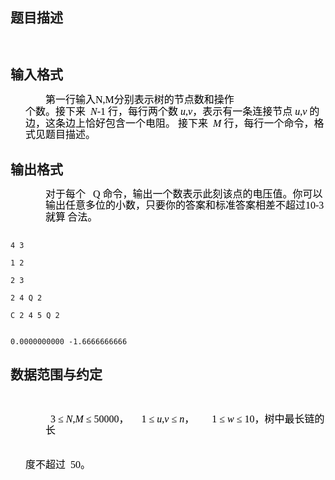 ## 题目描述

<p><img alt="" src="https://s2.loli.net/2023/08/15/N4Clcy3kjuFJb1U.png"></p>
<p><img alt="" src="https://s2.loli.net/2023/08/15/5GgLpWROQbFkJhn.png"></p>

## 输入格式

<p class="MsoNormal" align="left" style="margin: 12.75pt -3pt 0pt 42pt; line-height: 13.75pt; text-align: left; mso-line-height-rule: exactly; tab-stops: 95.0pt 141.0pt 264.05pt; mso-layout-grid-align: none"><span style="font-size: 12pt; color: black; font-family: 宋体; mso-hansi-font-family: 'Times New Roman'; mso-bidi-font-family: Arial; mso-font-kerning: 0pt">第一行输入N,M分别表示树的节点数和操作<span lang="EN-US"><o:p></o:p></span></span></p>
<p class="MsoNormal" align="left" style="margin: 0cm -1.1pt 0pt 0cm; line-height: 1pt; text-align: left; mso-line-height-rule: exactly; mso-layout-grid-align: none"><span lang="EN-US" style="font-size: 10pt; color: black; mso-bidi-font-family: Arial; mso-font-kerning: 0pt; mso-bidi-font-size: 12.0pt"><font face="Times New Roman"><span style="mso-spacerun: yes"> </span><o:p></o:p></font></span></p>
<p class="MsoNormal" align="left" style="margin: 0cm -3pt 0pt 18pt; line-height: 13.75pt; text-align: left; mso-line-height-rule: exactly; tab-stops: 96.1pt 118.2pt 206.4pt 344.9pt 363.25pt; mso-layout-grid-align: none"><span style="font-size: 12pt; color: black; font-family: 宋体; mso-hansi-font-family: Arial; mso-bidi-font-family: Arial; mso-font-kerning: 0pt">个数。接下来</span><font face="Times New Roman"><i style="mso-bidi-font-style: normal"><span lang="EN-US" style="font-size: 12pt; color: black; mso-bidi-font-family: Arial; mso-font-kerning: 0pt"><span style="mso-tab-count: 1">  </span>N</span></i><span lang="EN-US" style="font-size: 12pt; color: black; mso-bidi-font-family: Arial; mso-font-kerning: 0pt">-1</span></font><span lang="EN-US" style="font-size: 12pt; color: black; font-family: 宋体; mso-hansi-font-family: 'Times New Roman'; mso-bidi-font-family: Arial; mso-font-kerning: 0pt"><span style="mso-tab-count: 1"> </span></span><span style="font-size: 12pt; color: black; font-family: 宋体; mso-hansi-font-family: 'Times New Roman'; mso-bidi-font-family: Arial; mso-font-kerning: 0pt">行，每行两个数</span><font face="Times New Roman"><i style="mso-bidi-font-style: normal"><span lang="EN-US" style="font-size: 12pt; color: black; mso-bidi-font-family: Arial; mso-font-kerning: 0pt"><span style="mso-tab-count: 1"> </span>u</span></i><span lang="EN-US" style="font-size: 12pt; color: black; mso-bidi-font-family: Arial; mso-font-kerning: 0pt">,<i style="mso-bidi-font-style: normal">v</i></span></font><span style="font-size: 12pt; color: black; font-family: 宋体; mso-hansi-font-family: 'Times New Roman'; mso-bidi-font-family: Arial; mso-font-kerning: 0pt">，表示有一条连接节点</span><font face="Times New Roman"><i style="mso-bidi-font-style: normal"><span lang="EN-US" style="font-size: 12pt; color: black; mso-bidi-font-family: Arial; mso-font-kerning: 0pt"><span style="mso-tab-count: 1"> </span>u</span></i><span lang="EN-US" style="font-size: 12pt; color: black; mso-bidi-font-family: Arial; mso-font-kerning: 0pt">,<i style="mso-bidi-font-style: normal">v</i></span></font><span lang="EN-US" style="font-size: 12pt; color: black; font-family: 宋体; mso-hansi-font-family: 'Times New Roman'; mso-bidi-font-family: Arial; mso-font-kerning: 0pt"><span style="mso-tab-count: 1"> </span></span><span style="font-size: 12pt; color: black; font-family: 宋体; mso-hansi-font-family: 'Times New Roman'; mso-bidi-font-family: Arial; mso-font-kerning: 0pt">的边，这条边</span><span style="font-size: 12pt; color: black; font-family: 宋体; mso-hansi-font-family: Arial; mso-bidi-font-family: Arial; mso-font-kerning: 0pt">上恰好包含一个电阻。</span><span lang="EN-US" style="font-size: 12pt; color: black; mso-bidi-font-family: Arial; mso-font-kerning: 0pt"><font face="Times New Roman"> </font></span><span style="font-size: 12pt; color: black; font-family: 宋体; mso-hansi-font-family: Arial; mso-bidi-font-family: Arial; mso-font-kerning: 0pt">接下来</span><i style="mso-bidi-font-style: normal"><span lang="EN-US" style="font-size: 12pt; color: black; mso-bidi-font-family: Arial; mso-font-kerning: 0pt"><font face="Times New Roman"><span style="mso-tab-count: 1">  </span>M</font></span></i><span lang="EN-US" style="font-size: 12pt; color: black; font-family: 宋体; mso-hansi-font-family: 'Times New Roman'; mso-bidi-font-family: Arial; mso-font-kerning: 0pt"><span style="mso-tab-count: 1"> </span></span><span style="font-size: 12pt; color: black; font-family: 宋体; mso-hansi-font-family: 'Times New Roman'; mso-bidi-font-family: Arial; mso-font-kerning: 0pt">行，每行一个命令，格式见题目描述。</span><span lang="EN-US" style="font-size: 12pt; color: black; mso-bidi-font-family: Arial; mso-font-kerning: 0pt"><font face="Times New Roman"> <o:p></o:p></font></span></p>

## 输出格式

<p class="MsoNormal" align="left" style="margin: 12.75pt -3pt 0pt 42pt; line-height: 13.75pt; text-align: left; mso-line-height-rule: exactly; tab-stops: 107.25pt 219.5pt 231.35pt; mso-layout-grid-align: none"><span style="font-size: 12pt; color: black; font-family: 宋体; mso-hansi-font-family: 'Times New Roman'; mso-bidi-font-family: Arial; mso-font-kerning: 0pt">对于每个</span><span lang="EN-US" style="font-size: 12pt; color: black; mso-bidi-font-family: Arial; mso-font-kerning: 0pt"><font face="Times New Roman"><span style="mso-tab-count: 1">   </span>Q</font></span><span lang="EN-US" style="font-size: 12pt; color: black; font-family: 宋体; mso-hansi-font-family: 'Times New Roman'; mso-bidi-font-family: Arial; mso-font-kerning: 0pt"><span style="mso-tab-count: 1"> </span></span><span style="font-size: 12pt; color: black; font-family: 宋体; mso-hansi-font-family: 'Times New Roman'; mso-bidi-font-family: Arial; mso-font-kerning: 0pt">命令，输出一个数表示此刻该点的电压</span><span style="font-size: 12pt; color: black; font-family: 宋体; mso-hansi-font-family: Arial; mso-bidi-font-family: Arial; mso-font-kerning: 0pt">值。你可以输出任意多位的小数，只要你的答案和标准答案相差不超过</span><span lang="EN-US" style="font-size: 12pt; color: black; mso-bidi-font-family: Arial; mso-font-kerning: 0pt"><font face="Times New Roman">10-3</font></span><span lang="EN-US" style="font-size: 12pt; color: black; font-family: 宋体; mso-hansi-font-family: 'Times New Roman'; mso-bidi-font-family: Arial; mso-font-kerning: 0pt"><span style="mso-tab-count: 1"> </span></span><span style="font-size: 12pt; color: black; font-family: 宋体; mso-hansi-font-family: 'Times New Roman'; mso-bidi-font-family: Arial; mso-font-kerning: 0pt">就算</span><span lang="EN-US" style="font-size: 10pt; color: black; mso-bidi-font-family: Arial; mso-font-kerning: 0pt; mso-bidi-font-size: 12.0pt"><font face="Times New Roman"><span style="mso-spacerun: yes"> </span></font></span><span style="font-size: 12pt; color: black; font-family: 宋体; mso-hansi-font-family: Arial; mso-bidi-font-family: Arial; mso-font-kerning: 0pt">合法。</span><span lang="EN-US" style="font-size: 12pt; color: black; mso-bidi-font-family: Arial; mso-font-kerning: 0pt"><font face="Times New Roman"> <o:p></o:p></font></span></p>

```input1
4 3
1 2
2 3
2 4 Q 2
C 2 4 5 Q 2
```
```output1
0.0000000000 -1.6666666666
```
## 数据范围与约定

<p><img alt="" src="https://s2.loli.net/2023/08/15/yhBmA342gvbDuTd.png"></p>
<br>
<p class="MsoNormal" align="left" style="margin: 0cm -1.5pt 0pt 42pt; text-indent: 0cm; line-height: 13.75pt; text-align: left; mso-line-height-rule: exactly; tab-stops: 227.65pt 289.7pt; mso-layout-grid-align: none; mso-list: l0 level1 lfo1"><span lang="EN-US" style="font-size: 12pt; color: black; font-family: 宋体; mso-hansi-font-family: 'Times New Roman'; mso-bidi-font-family: 宋体; mso-font-kerning: 0pt"><span style="mso-list: Ignore"><span style="font: 7pt "Times New Roman"">  </span></span></span><span lang="EN-US" style="font-size: 12pt; color: black; mso-bidi-font-family: Arial; mso-font-kerning: 0pt"><font face="Times New Roman">3 ≤ <i style="mso-bidi-font-style: normal">N</i>,<i style="mso-bidi-font-style: normal">M</i> ≤ 50000</font></span><span style="font-size: 12pt; color: black; font-family: 宋体; mso-hansi-font-family: 'Times New Roman'; mso-bidi-font-family: Arial; mso-font-kerning: 0pt">，</span><span lang="EN-US" style="font-size: 12pt; color: black; mso-bidi-font-family: Arial; mso-font-kerning: 0pt"><font face="Times New Roman"><span style="mso-tab-count: 1">     </span>1 ≤ <i style="mso-bidi-font-style: normal">u</i>,<i style="mso-bidi-font-style: normal">v</i> ≤ <i style="mso-bidi-font-style: normal">n</i></font></span><span style="font-size: 12pt; color: black; font-family: 宋体; mso-hansi-font-family: 'Times New Roman'; mso-bidi-font-family: Arial; mso-font-kerning: 0pt">，</span><span lang="EN-US" style="font-size: 12pt; color: black; mso-bidi-font-family: Arial; mso-font-kerning: 0pt"><font face="Times New Roman"><span style="mso-tab-count: 1">       </span>1 ≤ <i style="mso-bidi-font-style: normal">w</i> ≤ 10</font></span><span style="font-size: 12pt; color: black; font-family: 宋体; mso-hansi-font-family: 'Times New Roman'; mso-bidi-font-family: Arial; mso-font-kerning: 0pt">，树中最长链的长<span lang="EN-US"><o:p></o:p></span></span></p>
<br>
<p class="MsoNormal" align="left" style="margin: 0cm -1.1pt 0pt 0cm; line-height: 1pt; text-align: left; mso-line-height-rule: exactly; mso-layout-grid-align: none"><span lang="EN-US" style="font-size: 10pt; color: black; mso-bidi-font-family: Arial; mso-font-kerning: 0pt; mso-bidi-font-size: 12.0pt"><font face="Times New Roman"><span style="mso-spacerun: yes"> </span><o:p></o:p></font></span></p>
<br>
<p class="MsoNormal" align="left" style="margin: 0cm -3pt 0pt 18pt; line-height: 14.25pt; text-align: left; mso-line-height-rule: exactly; tab-stops: 71.0pt; mso-layout-grid-align: none"><span style="font-size: 12pt; color: black; font-family: 宋体; mso-hansi-font-family: Arial; mso-bidi-font-family: Arial; mso-font-kerning: 0pt">度不超过</span><span lang="EN-US" style="font-size: 12pt; color: black; mso-bidi-font-family: Arial; mso-font-kerning: 0pt"><font face="Times New Roman"><span style="mso-tab-count: 1">  </span>50</font></span><span style="font-size: 12pt; color: black; font-family: 宋体; mso-hansi-font-family: 'Times New Roman'; mso-bidi-font-family: Arial; mso-font-kerning: 0pt">。</span><span lang="EN-US" style="font-size: 12pt; color: black; mso-bidi-font-family: Arial; mso-font-kerning: 0pt"><font face="Times New Roman"> <o:p></o:p></font></span></p>
<br>
<p></p>

